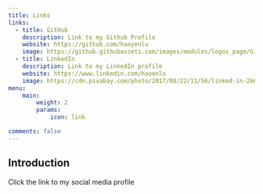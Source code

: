 ```yaml
---
title: Links
links:
  - title: GitHub
    description: Link to my Github Profile
    website: https://github.com/haoyenlu
    image: https://github.githubassets.com/images/modules/logos_page/GitHub-Mark.png
  - title: LinkedIn
    description: Link to my LinkedIn profile
    website: https://www.linkedin.com/haoenlu
    image: https://cdn.pixabay.com/photo/2017/08/22/11/56/linked-in-2668700_1280.png
menu:
    main: 
        weight: 2
        params:
            icon: link

comments: false
---
```


## Introduction
Click the link to my social media profile